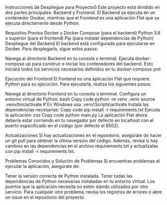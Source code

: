 Instrucciones de Despliegue para Proyecto0
Este proyecto está dividido en dos partes principales: Backend y Frontend. El Backend se ejecuta en un contenedor Docker, mientras que el Frontend es una aplicación Flet que se ejecuta directamente desde Python.

Requisitos Previos
Docker y Docker Compose (para el backend)
Python 3.8 o superior (para el frontend)
Pip (para instalar dependencias de Python)
Despliegue del Backend
El backend está configurado para ejecutarse en Docker. Para desplegarlo, sigue estos pasos:

Navega al directorio Backend en tu consola o terminal.
Ejecuta docker-compose up para construir e iniciar los contenedores del backend.
Esto iniciará todos los servicios necesarios definidos en tu docker-compose.yml.

Ejecución del Frontend
El frontend es una aplicación Flet que requiere Python para su ejecución. Para ejecutarla, realiza los siguientes pasos:

Navega al directorio Frontend en tu consola o terminal.
Configura un entorno virtual de Python:
bash
Copy code
python -m venv .venv
source .venv/bin/activate  # En Windows usa .venv\Scripts\activate
Instala las dependencias necesarias:
Copy code
pip install -r requirements.txt
Ejecuta la aplicación:
css
Copy code
python main.py
La aplicación Flet ahora debería estar corriendo en tu navegador por defecto en localhost con el puerto especificado en el código (por defecto el 8502).

Actualizaciones
Si hay actualizaciones en el repositorio, asegúrate de hacer un git pull para obtener la última versión del código. Además, revisa si hay cambios en las dependencias en el archivo requirements.txt y actualízalas con pip install -r requirements.txt.

Problemas Conocidos y Solución de Problemas
Si encuentras problemas al ejecutar la aplicación, asegúrate de:

Tener la versión correcta de Python instalada.
Tener todas las dependencias de Python necesarias instaladas en tu entorno virtual.
Los puertos que la aplicación necesita no estén siendo utilizados por otro servicio.
Para cualquier otro problema, revisa los registros de errores o abre un issue en el repositorio del proyecto.
